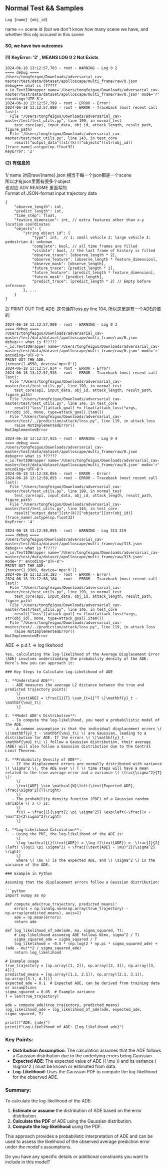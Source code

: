 ## Normal Test && Samples
```
Log {name} {obj_id}
```

name == scene id (but we don't know how many scene we have, and whether this obj occured in this scene

#### SO, we have two outcomes
#### (1) KeyError: '2' , MEANS LOG 0 2 Not Exists

```
2024-06-18 13:12:57,703 - root - WARNING - Log 0 2
==== debug ====
/Users/tongfeiguo/Downloads/adversarial_cav-master/test/data/dataset/apolloscape/multi_frame/raw/0.json
debug+++ what is f?????
<_io.TextIOWrapper name='/Users/tongfeiguo/Downloads/adversarial_cav-master/test/data/dataset/apolloscape/multi_frame/raw/0.json' mode='r' encoding='UTF-8'>
2024-06-18 13:12:57,799 - root - ERROR - Error!
2024-06-18 13:12:57,800 - root - ERROR - Traceback (most recent call last):
  File "/Users/tongfeiguo/Downloads/adversarial_cav-master/test/test_utils.py", line 199, in normal_test
    test_core(api, input_data, obj_id, attack_length, result_path, figure_path)
  File "/Users/tongfeiguo/Downloads/adversarial_cav-master/test/test_utils.py", line 143, in test_core
    result["output_data"][str(k)]["objects"][str(obj_id)][trace_name].astype(np.float32)
KeyError: '2'

```
#### (2) 有信息的
1/ name 对应raw/{name}.json 相当于每一个json都是一个scene <br>
所以才有json里面有很多个object<br>
也对应 ADV README 里面写的<br>
Format of JSON-format input trajectory data
```
{
    "observe_length": int,
    "predict_length": int,
    "time_step": float,
    "feature_dimension": int, // extra features other than x-y location coordinates
    "objects": {
        "string object id": {
            "type": int,  // 1: small vehicle 2: large vehicle 3: pedestrian 4: unknown
            "complete": bool, // all time frames are filled
            "visible": bool, // the last frame of history is filled
            "observe_trace": [observe_length * 2],
            "observe_feature": [observe_length * feature_dimension],
            "observe_mask": [observe_length],
            "future_trace": [predict_length * 2],
            "future_feature": [predict_length * feature_dimension],
            "future_mask": [predict_length],
            "predict_trace": [predict_length * 2] // Empty before inference
        }, ...
    }
}
```
2/ PRINT OUT THE ADE: 这句话在loss.py line 104, 所以这里是有一个ADE的值的
```
2024-06-18 13:12:57,800 - root - WARNING - Log 0 3
==== debug ====
/Users/tongfeiguo/Downloads/adversarial_cav-master/test/data/dataset/apolloscape/multi_frame/raw/0.json
debug+++ what is f?????
<_io.TextIOWrapper name='/Users/tongfeiguo/Downloads/adversarial_cav-master/test/data/dataset/apolloscape/multi_frame/raw/0.json' mode='r' encoding='UTF-8'>
PRINT OUT THE ADE: 
[tensor(1.4550, device='mps:0')]
2024-06-18 13:12:57,934 - root - ERROR - Error!
2024-06-18 13:12:57,935 - root - ERROR - Traceback (most recent call last):
  File "/Users/tongfeiguo/Downloads/adversarial_cav-master/test/test_utils.py", line 199, in normal_test
    test_core(api, input_data, obj_id, attack_length, result_path, figure_path)
  File "/Users/tongfeiguo/Downloads/adversarial_cav-master/test/test_utils.py", line 146, in test_core
    result["loss"][attack_goal] += float(attack_loss(*args, str(obj_id), None, type=attack_goal).item())
  File "/Users/tongfeiguo/Downloads/adversarial_cav-master/test/../prediction/attack/loss.py", line 119, in attack_loss
    raise NotImplementedError()
NotImplementedError
```

```
2024-06-18 13:12:57,935 - root - WARNING - Log 0 4
==== debug ====
/Users/tongfeiguo/Downloads/adversarial_cav-master/test/data/dataset/apolloscape/multi_frame/raw/0.json
debug+++ what is f?????
<_io.TextIOWrapper name='/Users/tongfeiguo/Downloads/adversarial_cav-master/test/data/dataset/apolloscape/multi_frame/raw/0.json' mode='r' encoding='UTF-8'>
2024-06-18 13:12:58,054 - root - ERROR - Error!
2024-06-18 13:12:58,055 - root - ERROR - Traceback (most recent call last):
  File "/Users/tongfeiguo/Downloads/adversarial_cav-master/test/test_utils.py", line 199, in normal_test
    test_core(api, input_data, obj_id, attack_length, result_path, figure_path)
  File "/Users/tongfeiguo/Downloads/adversarial_cav-master/test/test_utils.py", line 143, in test_core
    result["output_data"][str(k)]["objects"][str(obj_id)][trace_name].astype(np.float32)
KeyError: '4'

2024-06-18 13:12:58,055 - root - WARNING - Log 313 319
==== debug ====
/Users/tongfeiguo/Downloads/adversarial_cav-master/test/data/dataset/apolloscape/multi_frame/raw/313.json
debug+++ what is f?????
<_io.TextIOWrapper name='/Users/tongfeiguo/Downloads/adversarial_cav-master/test/data/dataset/apolloscape/multi_frame/raw/313.json' mode='r' encoding='UTF-8'>
PRINT OUT THE ADE: 
[tensor(1.9389, device='mps:0')]
2024-06-18 13:12:58,183 - root - ERROR - Error!
2024-06-18 13:12:58,184 - root - ERROR - Traceback (most recent call last):
  File "/Users/tongfeiguo/Downloads/adversarial_cav-master/test/test_utils.py", line 199, in normal_test
    test_core(api, input_data, obj_id, attack_length, result_path, figure_path)
  File "/Users/tongfeiguo/Downloads/adversarial_cav-master/test/test_utils.py", line 146, in test_core
    result["loss"][attack_goal] += float(attack_loss(*args, str(obj_id), None, type=attack_goal).item())
  File "/Users/tongfeiguo/Downloads/adversarial_cav-master/test/../prediction/attack/loss.py", line 119, in attack_loss
    raise NotImplementedError()
NotImplementedError
```


ADE => p.d.f. => log likehood
```
Yes, calculating the log-likelihood of the Average Displacement Error (ADE) involves understanding the probability density of the ADE. Here’s how you can approach it:

### Key Steps to Calculate Log-Likelihood of ADE

1. **Understand ADE**:
   - ADE measures the average L2 distance between the true and predicted trajectory points:
     \[
     \text{ADE} = \frac{1}{T} \sum_{t=1}^T \|\mathbf{y}_t - \mathbf{\mu}_t\|
     \]

2. **Model ADE's Distribution**:
   - To compute the log-likelihood, you need a probabilistic model of the ADE.
   - A common assumption is that the individual displacement errors \( \|\mathbf{y}_t - \mathbf{\mu}_t\| \) are Gaussian, leading to a distribution for ADE. If the errors \( \|\mathbf{y}_t - \mathbf{\mu}_t\| \) follow a Gaussian distribution, their average (ADE) will also follow a Gaussian distribution due to the Central Limit Theorem.

3. **Probability Density of ADE**:
   - If the displacement errors are normally distributed with variance \( \sigma^2 \), the ADE over \( T \) time steps will have a mean related to the true average error and a variance \( \frac{\sigma^2}{T} \):
     \[
     \text{ADE} \sim \mathcal{N}\left(\text{Expected ADE}, \frac{\sigma^2}{T}\right)
     \]
   - The probability density function (PDF) of a Gaussian random variable \( x \) is:
     \[
     f(x) = \frac{1}{\sqrt{2 \pi \sigma^2}} \exp\left(-\frac{(x - \mu)^2}{2\sigma^2}\right)
     \]

4. **Log-Likelihood Calculation**:
   - Using the PDF, the log-likelihood of the ADE is:
     \[
     \log \mathcal{L}(\text{ADE}) = \log f(\text{ADE}) = -\frac{1}{2} \left( \log(2 \pi \sigma^2) + \frac{(\text{ADE} - \mu)^2}{\sigma^2} \right)
     \]
     where \( \mu \) is the expected ADE, and \( \sigma^2 \) is the variance of the ADE.

### Example in Python

Assuming that the displacement errors follow a Gaussian distribution:

```python
import numpy as np

def compute_ade(true_trajectory, predicted_means):
    errors = np.linalg.norm(np.array(true_trajectory) - np.array(predicted_means), axis=1)
    ade = np.mean(errors)
    return ade

def log_likelihood_of_ade(ade, mu, sigma_squared, T):
    # Log-likelihood assuming ADE follows N(mu, sigma^2 / T)
    sigma_squared_ade = sigma_squared / T
    log_likelihood = -0.5 * (np.log(2 * np.pi * sigma_squared_ade) + (ade - mu)**2 / sigma_squared_ade)
    return log_likelihood

# Example usage
true_trajectory = [np.array([1, 2]), np.array([2, 3]), np.array([3, 4])]
predicted_means = [np.array([1.1, 2.1]), np.array([2.1, 3.1]), np.array([3.1, 4.1])]
expected_ade = 0.1  # Expected ADE, can be derived from training data or assumptions
sigma_squared = 0.05  # Example variance
T = len(true_trajectory)

ade = compute_ade(true_trajectory, predicted_means)
log_likelihood_ade = log_likelihood_of_ade(ade, expected_ade, sigma_squared, T)

print(f"ADE: {ade}")
print(f"Log-Likelihood of ADE: {log_likelihood_ade}")
```

### Key Points:

- **Distribution Assumption**: The calculation assumes that the ADE follows a Gaussian distribution due to the underlying errors being Gaussian.
- **Expected ADE**: The expected value of ADE (\( \mu \)) and its variance \( \sigma^2 \) must be known or estimated from data.
- **Log-Likelihood**: Uses the Gaussian PDF to compute the log-likelihood for the observed ADE.

### Summary:

To calculate the log-likelihood of the ADE:
1. **Estimate or assume** the distribution of ADE based on the error distribution.
2. **Calculate the PDF** of ADE using the Gaussian distribution.
3. **Compute the log-likelihood** using the PDF.

This approach provides a probabilistic interpretation of ADE and can be used to assess the likelihood of the observed average prediction error under the model's assumptions.

Do you have any specific details or additional constraints you want to include in this model?
```
